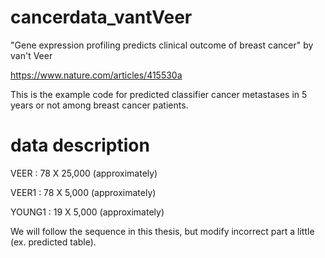 # cancerdata_vantVeer

"Gene expression profiling predicts clinical outcome of breast cancer" by van't Veer

https://www.nature.com/articles/415530a

This is the example code for predicted classifier cancer metastases in 5 years or not among breast cancer patients.

# data description

VEER   : 78 X 25,000 (approximately)

VEER1  : 78 X 5,000  (approximately)

YOUNG1 : 19 X 5,000  (approximately)

We will follow the sequence in this thesis, but modify incorrect part a little (ex. predicted table).

